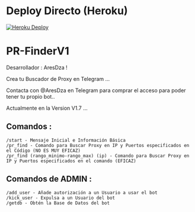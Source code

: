 # Deploy Directo (Heroku)
[![Heroku Deploy](https://www.herokucdn.com/deploy/button.svg)](https://heroku.com/deploy?template=https://github.com/LeonelMG2003/TGProxyFinder)

# PR-FinderV1

Desarrollador : AresDza !

Crea tu Buscador de Proxy en Telegram ...

Contacta con @AresDza en Telegram para comprar el acceso para poder tener tu propio bot..

Actualmente en la Version V1.7 ...

## Comandos :
    /start - Mensaje Inicial e Información Básica
    /pr_find - Comando para Buscar Proxy en IP y Puertos especificados en el Código (NO ES MUY EFICAZ)
    /pr_find (rango_minimo-rango_max) (ip) - Comando para Buscar Proxy en IP y Puertos especificados en el comando (EFICAZ)
## Comandos de ADMIN :    
    /add_user - Añade autorización a un Usuario a usar el bot
    /kick_user - Expulsa a un Usuario del bot
    /getdb - Obtén la Base de Datos del bot
